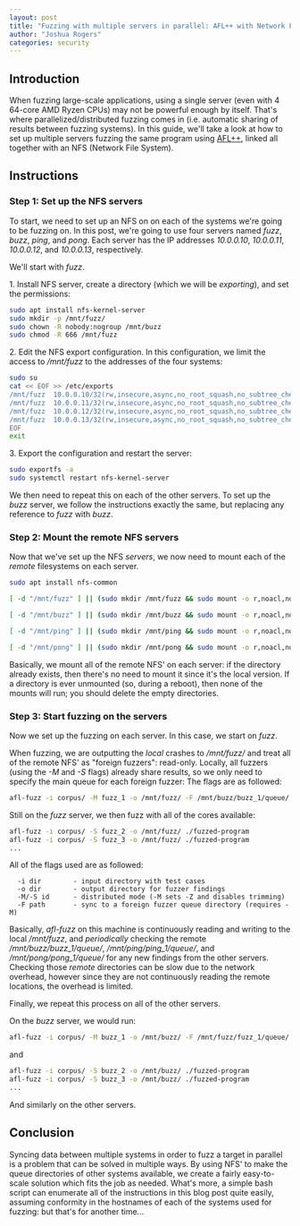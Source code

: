 ```yaml
---
layout: post
title: "Fuzzing with multiple servers in parallel: AFL++ with Network File Systems"
author: "Joshua Rogers"
categories: security
---
```



## Introduction
When fuzzing large-scale applications, using a single server (even with 4 64-core AMD Ryzen CPUs) may not be powerful enough by itself. That's where parallelized/distributed fuzzing comes in (i.e. automatic sharing of results between fuzzing systems). In this guide, we'll take a look at how to set up multiple servers fuzzing the same program using [AFL++](https://github.com/AFLplusplus/AFLplusplus), linked all together with an NFS (Network File System).

## Instructions

### Step 1: Set up the NFS servers
To start, we need to set up an NFS on on each of the systems we're going to be fuzzing on. In this post, we're going to use four servers named _fuzz_, _buzz_, _ping_, and _pong_. Each server has the IP addresses _10.0.0.10_, _10.0.0.11_, _10.0.0.12_, and _10.0.0.13_, respectively.

We'll start with _fuzz_.

1\. Install NFS server, create a directory (which we will be _exporting_), and set the permissions:
```bash
sudo apt install nfs-kernel-server
sudo mkdir -p /mnt/fuzz/
sudo chown -R nobody:nogroup /mnt/buzz
sudo chmod -R 666 /mnt/fuzz
```

2\. Edit the NFS export configuration. In this configuration, we limit the access to _/mnt/fuzz_ to the addresses of the four systems:
```bash
sudo su
cat << EOF >> /etc/exports
/mnt/fuzz  10.0.0.10/32(rw,insecure,async,no_root_squash,no_subtree_check)
/mnt/fuzz  10.0.0.11/32(rw,insecure,async,no_root_squash,no_subtree_check)
/mnt/fuzz  10.0.0.12/32(rw,insecure,async,no_root_squash,no_subtree_check)
/mnt/fuzz  10.0.0.13/32(rw,insecure,async,no_root_squash,no_subtree_check)
EOF
exit
```

3\. Export the configuration and restart the server:
```bash
sudo exportfs -a
sudo systemctl restart nfs-kernel-server
```
We then need to repeat this on each of the other servers. To set up the _buzz_ server, we follow the instructions exactly the same, but replacing any reference to _fuzz_ with _buzz_.

### Step 2: Mount the remote NFS servers

Now that we've set up the NFS _servers_, we now need to mount each of the _remote_ filesystems on each server.

```bash
sudo apt install nfs-common

[ -d "/mnt/fuzz" ] || (sudo mkdir /mnt/fuzz && sudo mount -o r,noacl,nocto,nodiratime,noatime,bg,rsize=32768,wsize=32768 10.0.0.10:/mnt/fuzz /mnt/fuzz)

[ -d "/mnt/buzz" ] || (sudo mkdir /mnt/buzz && sudo mount -o r,noacl,nocto,nodiratime,noatime,bg,rsize=32768,wsize=32768 10.0.0.11:/mnt/buzz /mnt/buzz)

[ -d "/mnt/ping" ] || (sudo mkdir /mnt/ping && sudo mount -o r,noacl,nocto,nodiratime,noatime,bg,rsize=32768,wsize=32768 10.0.0.12:/mnt/ping /mnt/ping)

[ -d "/mnt/pong" ] || (sudo mkdir /mnt/pong && sudo mount -o r,noacl,nocto,nodiratime,noatime,bg,rsize=32768,wsize=32768 10.0.0.13:/mnt/pong /mnt/pong)
```

Basically, we mount all of the remote NFS' on each server: if the directory already exists, then there's no need to mount it since it's the local version. If a directory is ever unmounted (so, during a reboot), then none of the mounts will run; you should delete the empty directories.

### Step 3: Start fuzzing on the servers

Now we set up the fuzzing on each server. In this case, we start on _fuzz_. 

When fuzzing, we are outputting the _local_ crashes to _/mnt/fuzz/_ and treat all of the remote NFS' as "foreign fuzzers": read-only. Locally, all fuzzers (using the _-M_ and _-S_ flags) already share results, so we only need to specify the main queue for each foreign fuzzer: 
The flags are as followed:
```bash
afl-fuzz -i corpus/ -M fuzz_1 -o /mnt/fuzz/ -F /mnt/buzz/buzz_1/queue/ -F /mnt/ping/ping_1/queue/ -F /mnt/pong/pong_1/queue/ ./fuzzed-program
```
Still on the _fuzz_ server, we then fuzz with all of the cores available:
```bash
afl-fuzz -i corpus/ -S fuzz_2 -o /mnt/fuzz/ ./fuzzed-program
afl-fuzz -i corpus/ -S fuzz_3 -o /mnt/fuzz/ ./fuzzed-program
...
```
All of the flags used are as followed:
```
  -i dir        - input directory with test cases
  -o dir        - output directory for fuzzer findings
  -M/-S id      - distributed mode (-M sets -Z and disables trimming)
  -F path       - sync to a foreign fuzzer queue directory (requires -M)
```

Basically, _afl-fuzz_ on this machine is continuously reading and writing to the local _/mnt/fuzz_, and _periodically_ checking the remote _/mnt/buzz/buzz_1/queue/_, _/mnt/ping/ping_1/queue/_, and _/mnt/pong/pong_1/queue/_ for any new findings from the other servers. Checking those _remote_ directories can be slow due to the network overhead, however since they are not continuously reading the remote locations, the overhead is limited.

Finally, we repeat this process on all of the other servers.

On the _buzz_ server, we would run:
```bash
afl-fuzz -i corpus/ -M buzz_1 -o /mnt/buzz/ -F /mnt/fuzz/fuzz_1/queue/ -F /mnt/ping/ping_1/queue/ -F /mnt/pong/pong_1/queue/ ./fuzzed-program
```
and
```bash
afl-fuzz -i corpus/ -S buzz_2 -o /mnt/buzz/ ./fuzzed-program
afl-fuzz -i corpus/ -S buzz_3 -o /mnt/buzz/ ./fuzzed-program
...
```
And similarly on the other servers.


## Conclusion
Syncing data between multiple systems in order to fuzz a target in parallel is a problem that can be solved in multiple ways. By using NFS' to make the queue directories of other systems available, we create a fairly easy-to-scale solution which fits the job as needed. What's more, a simple bash script can enumerate all of the instructions in this blog post quite easily, assuming conformity in the hostnames of each of the systems used for fuzzing: but that's for another time...
